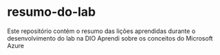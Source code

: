 # resumo-do-lab
Este repositório contém o resumo das lições aprendidas durante o desenvolvimento do lab na DIO
Aprendi sobre os conceitos do Microsoft Azure
